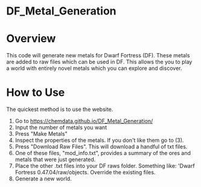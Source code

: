 # DF_Metal_Generation

# Overview
This code will generate new metals for Dwarf Fortress (DF). These metals are added to raw files which can be used in DF. This allows the you to play a world with entirely novel metals which you can explore and discover.

# How to Use
The quickest method is to use the website.

1) Go to https://chemdata.github.io/DF_Metal_Generation/
2) Input the number of metals you want
3) Press "Make Metals"
4) Inspect the properties of the metals. If you don't like them go to (3).
5) Press "Download Raw Files". This will download a handful of txt files.
6) One of these files, "mod_info.txt", provides a summary of the ores and metals that were just generated.
7) Place the other .txt files into your DF raws folder. Something like: 'Dwarf Fortress 0.47.04/raw/objects. Override the existing files.
8) Generate a new world.
